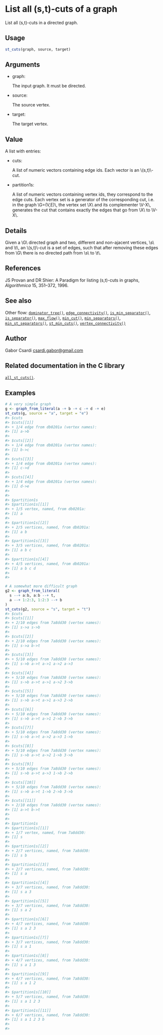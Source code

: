 # List all (s,t)-cuts of a graph

List all (s,t)-cuts in a directed graph.

## Usage

``` r
st_cuts(graph, source, target)
```

## Arguments

- graph:

  The input graph. It must be directed.

- source:

  The source vertex.

- target:

  The target vertex.

## Value

A list with entries:

- cuts:

  A list of numeric vectors containing edge ids. Each vector is an
  \\(s,t)\\-cut.

- partition1s:

  A list of numeric vectors containing vertex ids, they correspond to
  the edge cuts. Each vertex set is a generator of the corresponding
  cut, i.e. in the graph \\G=(V,E)\\, the vertex set \\X\\ and its
  complementer \\V-X\\, generates the cut that contains exactly the
  edges that go from \\X\\ to \\V-X\\.

## Details

Given a \\G\\ directed graph and two, different and non-ajacent
vertices, \\s\\ and \\t\\, an \\(s,t)\\-cut is a set of edges, such that
after removing these edges from \\G\\ there is no directed path from
\\s\\ to \\t\\.

## References

JS Provan and DR Shier: A Paradigm for listing (s,t)-cuts in graphs,
*Algorithmica* 15, 351–372, 1996.

## See also

Other flow:
[`dominator_tree()`](https://r.igraph.org/reference/dominator_tree.md),
[`edge_connectivity()`](https://r.igraph.org/reference/edge_connectivity.md),
[`is_min_separator()`](https://r.igraph.org/reference/is_min_separator.md),
[`is_separator()`](https://r.igraph.org/reference/is_separator.md),
[`max_flow()`](https://r.igraph.org/reference/max_flow.md),
[`min_cut()`](https://r.igraph.org/reference/min_cut.md),
[`min_separators()`](https://r.igraph.org/reference/min_separators.md),
[`min_st_separators()`](https://r.igraph.org/reference/min_st_separators.md),
[`st_min_cuts()`](https://r.igraph.org/reference/st_min_cuts.md),
[`vertex_connectivity()`](https://r.igraph.org/reference/vertex_connectivity.md)

## Author

Gabor Csardi <csardi.gabor@gmail.com>

## Related documentation in the C library

[`all_st_cuts()`](https://igraph.org/c/html/latest/igraph-Flows.html#igraph_all_st_cuts).

## Examples

``` r
# A very simple graph
g <- graph_from_literal(a -+ b -+ c -+ d -+ e)
st_cuts(g, source = "a", target = "e")
#> $cuts
#> $cuts[[1]]
#> + 1/4 edge from db0201a (vertex names):
#> [1] a->b
#> 
#> $cuts[[2]]
#> + 1/4 edge from db0201a (vertex names):
#> [1] b->c
#> 
#> $cuts[[3]]
#> + 1/4 edge from db0201a (vertex names):
#> [1] c->d
#> 
#> $cuts[[4]]
#> + 1/4 edge from db0201a (vertex names):
#> [1] d->e
#> 
#> 
#> $partition1s
#> $partition1s[[1]]
#> + 1/5 vertex, named, from db0201a:
#> [1] a
#> 
#> $partition1s[[2]]
#> + 2/5 vertices, named, from db0201a:
#> [1] a b
#> 
#> $partition1s[[3]]
#> + 3/5 vertices, named, from db0201a:
#> [1] a b c
#> 
#> $partition1s[[4]]
#> + 4/5 vertices, named, from db0201a:
#> [1] a b c d
#> 
#> 

# A somewhat more difficult graph
g2 <- graph_from_literal(
  s --+ a:b, a:b --+ t,
  a --+ 1:2:3, 1:2:3 --+ b
)
st_cuts(g2, source = "s", target = "t")
#> $cuts
#> $cuts[[1]]
#> + 2/10 edges from 7a8dd30 (vertex names):
#> [1] s->a s->b
#> 
#> $cuts[[2]]
#> + 2/10 edges from 7a8dd30 (vertex names):
#> [1] s->a b->t
#> 
#> $cuts[[3]]
#> + 5/10 edges from 7a8dd30 (vertex names):
#> [1] s->b a->t a->1 a->2 a->3
#> 
#> $cuts[[4]]
#> + 5/10 edges from 7a8dd30 (vertex names):
#> [1] s->b a->t a->1 a->2 3->b
#> 
#> $cuts[[5]]
#> + 5/10 edges from 7a8dd30 (vertex names):
#> [1] s->b a->t a->1 a->3 2->b
#> 
#> $cuts[[6]]
#> + 5/10 edges from 7a8dd30 (vertex names):
#> [1] s->b a->t a->1 2->b 3->b
#> 
#> $cuts[[7]]
#> + 5/10 edges from 7a8dd30 (vertex names):
#> [1] s->b a->t a->2 a->3 1->b
#> 
#> $cuts[[8]]
#> + 5/10 edges from 7a8dd30 (vertex names):
#> [1] s->b a->t a->2 1->b 3->b
#> 
#> $cuts[[9]]
#> + 5/10 edges from 7a8dd30 (vertex names):
#> [1] s->b a->t a->3 1->b 2->b
#> 
#> $cuts[[10]]
#> + 5/10 edges from 7a8dd30 (vertex names):
#> [1] s->b a->t 1->b 2->b 3->b
#> 
#> $cuts[[11]]
#> + 2/10 edges from 7a8dd30 (vertex names):
#> [1] a->t b->t
#> 
#> 
#> $partition1s
#> $partition1s[[1]]
#> + 1/7 vertex, named, from 7a8dd30:
#> [1] s
#> 
#> $partition1s[[2]]
#> + 2/7 vertices, named, from 7a8dd30:
#> [1] s b
#> 
#> $partition1s[[3]]
#> + 2/7 vertices, named, from 7a8dd30:
#> [1] s a
#> 
#> $partition1s[[4]]
#> + 3/7 vertices, named, from 7a8dd30:
#> [1] s a 3
#> 
#> $partition1s[[5]]
#> + 3/7 vertices, named, from 7a8dd30:
#> [1] s a 2
#> 
#> $partition1s[[6]]
#> + 4/7 vertices, named, from 7a8dd30:
#> [1] s a 2 3
#> 
#> $partition1s[[7]]
#> + 3/7 vertices, named, from 7a8dd30:
#> [1] s a 1
#> 
#> $partition1s[[8]]
#> + 4/7 vertices, named, from 7a8dd30:
#> [1] s a 1 3
#> 
#> $partition1s[[9]]
#> + 4/7 vertices, named, from 7a8dd30:
#> [1] s a 1 2
#> 
#> $partition1s[[10]]
#> + 5/7 vertices, named, from 7a8dd30:
#> [1] s a 1 2 3
#> 
#> $partition1s[[11]]
#> + 6/7 vertices, named, from 7a8dd30:
#> [1] s a 1 2 3 b
#> 
#> 
```
